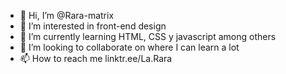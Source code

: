 - 👋 Hi, I’m @Rara-matrix
- 👀 I’m interested in front-end design
- 🌱 I’m currently learning HTML, CSS y javascript among others
- 💞️ I’m looking to collaborate on where I can learn a lot
- 📫 How to reach me linktr.ee/La.Rara

<!---
Rara-matrix/Rara-matrix is a ✨ special ✨ repository because its `README.md` (this file) appears on your GitHub profile.
You can click the Preview link to take a look at your changes.
--->
